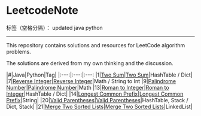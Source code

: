 # LeetcodeNote

标签（空格分隔）： updated java python

---


This repository contains solutions and resources for LeetCode algorithm problems.

The solutions are derived from my own thinking and the discussion. 


|#|Java|Python|Tag|
|:---:|:---:|:---:
|1|[Two Sum](https://github.com/cymbym/LeetcodeNote/blob/master/java/TwoSum.java)|[Two Sum](https://github.com/cymbym/LeetcodeNote/blob/master/python/TwoSum.py)|HashTable / Dict|
|7|[Reverse Integer](https://github.com/cymbym/LeetcodeNote/blob/master/java/ReverseInteger.java)|[Reverse Integer](https://github.com/cymbym/LeetcodeNote/blob/master/python/ReverseInteger.py)|Math / String to Int
|9|[Palindrome Number](https://github.com/cymbym/LeetcodeNote/blob/master/java/PalindromeNumber.java)|[Palindrome Number](https://github.com/cymbym/LeetcodeNote/blob/master/python/PalindromeNumber.py)|Math
|13|[Roman to Integer](https://github.com/cymbym/LeetcodeNote/blob/master/java/RomantoInteger.java)|[Roman to Integer](https://github.com/cymbym/LeetcodeNote/blob/master/python/RomantoInteger.py)|HashTable / Dict|
|14|[Longest Common Prefix](https://github.com/cymbym/LeetcodeNote/blob/master/java/LongestCommonPrefix.java)|[Longest Common Prefix](https://github.com/cymbym/LeetcodeNote/blob/master/python/LongestCommonPrefix.py)|String|
|20|[Valid Parentheses](https://github.com/cymbym/LeetcodeNote/blob/master/java/ValidParentheses.java)|[Valid Parentheses](https://github.com/cymbym/LeetcodeNote/blob/master/python/ValidParentheses.py)|HashTable, Stack / Dict, Stack|
|21|[Merge Two Sorted Lists](https://github.com/cymbym/LeetcodeNote/blob/master/java/MergeTwoSortedLists.java)|[Merge Two Sorted Lists](https://github.com/cymbym/LeetcodeNote/blob/master/python/MergeTwoSortedLists.py)|LinkedList|
